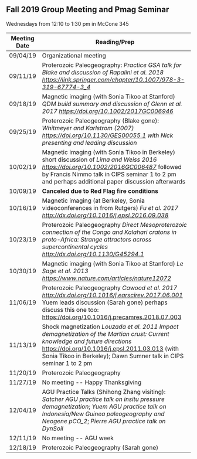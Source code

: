 ## Fall 2019 Group Meeting and Pmag Seminar

Wednesdays from 12:10 to 1:30 pm in McCone 345

| Meeting Date | Reading/Prep |
|--------------|--------------|
|09/04/19| Organizational meeting |
|09/11/19| Proterozoic Paleogeography: *Practice GSA talk for Blake and discussion of Rapalini et al. 2018 https://link.springer.com/chapter/10.1007/978-3-319-67774-3_4* |
|09/18/19| Magnetic imaging (with Sonia Tikoo at Stanford) *QDM build summary and discussion of Glenn et al. 2017 https://doi.org/10.1002/2017GC006946* |
|09/25/19| Proterozoic Paleogeography (Blake gone): *Whitmeyer and Karlstrom (2007) https://doi.org/10.1130/GES00055.1 with Nick presenting and leading discussion* |
|10/02/19| Magnetic imaging (with Sonia Tikoo in Berkeley) short discussion of *Lima and Weiss 2016 https://doi.org/10.1002/2016GC006487* followed by Francis Nimmo talk in CIPS seminar 1 to 2 pm and perhaps additional paper discussion afterwards| 
|10/09/19| **Canceled due to Red Flag fire conditions** | 
|10/16/19| Magnetic imaging (at Berkeley, Sonia videoconferences in from Rutgers) *Fu et al. 2017 http://dx.doi.org/10.1016/j.epsl.2016.09.038*| 
|10/23/19| Proterozoic Paleogeography *Direct Mesoproterozoic connection of the Congo and Kalahari cratons in proto-Africa: Strange attractors across supercontinental cycles http://dx.doi.org/10.1130/G45294.1* |
|10/30/19| Magnetic imaging (with Sonia Tikoo at Stanford) *Le Sage et al. 2013 https://www.nature.com/articles/nature12072*| 
|11/06/19| Proterozoic Paleogeography *Cawood et al. 2017 http://dx.doi.org/10.1016/j.earscirev.2017.06.001* Yuem leads discussion (Sarah gone) perhaps discuss this one too: https://doi.org/10.1016/j.precamres.2018.07.003| 
|11/13/19| Shock magnetization *Louzada et al. 2011 Impact demagnetization of the Martian crust: Current knowledge and future directions* https://doi.org/10.1016/j.epsl.2011.03.013 (with Sonia Tikoo in Berkeley); Dawn Sumner talk in CIPS seminar 1 to 2 pm | 
|11/20/19| Proterozoic Paleogeography|
|11/27/19| No meeting -- Happy Thanksgiving |
|12/04/19| AGU Practice Talks (Shihong Zhang visiting): *Satcher AGU practice talk on insitu pressure demagnetization*; *Yuem AGU practice talk on Indonesia/New Guinea paleogeography and Neogene pCO_2*; *Pierre AGU practice talk on DynSoil* |
|12/11/19| No meeting -- AGU week |
|12/18/19| Proterozoic Paleogeography (Sarah gone)|
